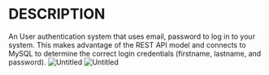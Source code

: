 # DESCRIPTION

An User authentication system that uses email, password to log in to your system. This makes advantage of the REST API model and connects to MySQL to determine the correct login credentials (firstname, lastname, and password).
 ![Untitled](https://user-images.githubusercontent.com/79658668/201492307-ca69f30d-89b4-4ec3-a619-f642ff24ba0a.jpg)   ![Untitled](https://user-images.githubusercontent.com/79658668/201492399-d852c1b2-a4c5-4dff-a9e2-69839e5a2459.jpg)


